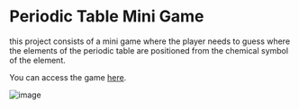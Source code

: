 # Periodic Table Mini Game

this project consists of a mini game where the player needs to guess where the elements of the periodic table are positioned from the chemical symbol of the element.

You can access the game [here](https://tabela-periodica-sigma.vercel.app/).

![image](https://github.com/renatog17/tabela-periodica/assets/54106116/f41db83a-0445-45ee-bf5f-9d458c991a94)

